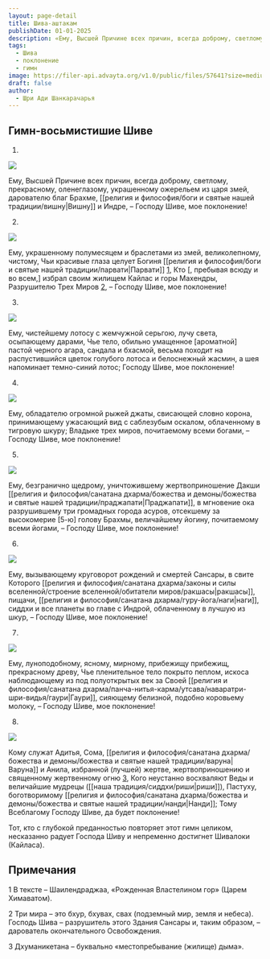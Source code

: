```yaml
---
layout: page-detail
title: Шива-аштакам
publishDate: 01-01-2025
description: «Ему, Высшей Причине всех причин, всегда доброму, светлому, прекрасному, оленеглазому, украшенному ожерельем из царя змей, дарователю благ Брахме, Вишну и Индре, – Господу Шиве, мое поклонение!..»
tags:
  - Шива
  - поклонение
  - гимн
image: https://filer-api.advayta.org/v1.0/public/files/57641?size=medium
draft: false
author:
  - Шри Ади Шанкарачарья
---
```


## Гимн-восьмистишие Шиве

  
 1.

![](/i/images/shiva-ashtakam-1.png) 

 Ему, Высшей Причине всех причин, всегда доброму, светлому, прекрасному, оленеглазому, украшенному ожерельем из царя змей, дарователю благ Брахме, [[религия и философия/боги и святые нашей традиции/вишну|Вишну]] и Индре, – Господу Шиве, мое поклонение!

 2.

![](https://filer-api.advayta.org/v1.0/public/files/57648?size=medium) 

 Ему, украшенному полумесяцем и браслетами из змей, великолепному, чистому, Чьи красивые глаза целует Богиня [[религия и философия/боги и святые нашей традиции/парвати|Парвати]] [1](#1), Кто \[, пребывая всюду и во всем,\] избрал своим жилищем Кайлас и горы Махендры, Разрушителю Трех Миров [2](#2), – Господу Шиве, мое поклонение!

 3.

![](https://filer-api.advayta.org/v1.0/public/files/57649?size=medium) 

 Ему, чистейшему лотосу с жемчужной серьгою, лучу света, осыпающему дарами, Чье тело, обильно умащенное \[ароматной\] пастой черного агара, сандала и бхасмой, весьма походит на распустившийся цветок голубого лотоса и белоснежный жасмин, а шея напоминает темно-синий лотос; Господу Шиве, мое поклонение!

 4.

![](https://filer-api.advayta.org/v1.0/public/files/57662?size=medium) 

 Ему, обладателю огромной рыжей джаты, свисающей словно корона, принимающему ужасающий вид с саблезубым оскалом, облаченному в тигровую шкуру; Владыке трех миров, почитаемому всеми богами, – Господу Шиве, мое поклонение!

 5.

![](https://filer-api.advayta.org/v1.0/public/files/57663?size=medium) 

 Ему, безгранично щедрому, уничтожившему жертвоприношение Дакши [[религия и философия/санатана дхарма/божества и демоны/божества и святые нашей традиции/праджапати|Праджапати]], в мгновение ока разрушившему три громадных города асуров, отсекшему за высокомерие \[5-ю\] голову Брахмы, величайшему йогину, почитаемому всеми йогами, – Господу Шиве, мое поклонение!

 6.

![](https://filer-api.advayta.org/v1.0/public/files/57664?size=medium) 

 Ему, вызывающему круговорот рождений и смертей Сансары, в свите Которого [[религия и философия/санатана дхарма/законы и силы вселенной/строение вселенной/обитатели миров/ракшасы|ракшасы]], пищачи, [[религия и философия/санатана дхарма/гуру-йога/наги|наги]], сиддхи и все планеты во главе с Индрой, облаченному в лучшую из шкур, – Господу Шиве, мое поклонение!

 7.

![](https://filer-api.advayta.org/v1.0/public/files/57665?size=medium) 

 Ему, луноподобному, ясному, мирному, прибежищу прибежищ, прекрасному древу, Чье пленительное тело покрыто пеплом, искоса наблюдающему из под полуоткрытых век за Своей [[религия и философия/санатана дхарма/панча-нитья-карма/утсава/наваратри-шри-видья/гаури|Гаури]], сияющему белизной, подобно коровьему молоку, – Господу Шиве, мое поклонение!

 8.

![](https://filer-api.advayta.org/v1.0/public/files/57666?size=medium) 

 Кому служат Адитья, Сома, [[религия и философия/санатана дхарма/божества и демоны/божества и святые нашей традиции/варуна|Варуна]] и Анила, избранной (лучшей) жертве, жертвоприношению и священному жертвенному огню [3](#3), Кого неустанно восхваляют Веды и величайшие мудрецы ([[наша традиция/сиддхи/риши|риши]]), Пастуху, боготворимому [[религия и философия/санатана дхарма/божества и демоны/божества и святые нашей традиции/нанди|Нанди]]; Тому Всеблагому Господу Шиве, да будет поклонение!

 Тот, кто с глубокой преданностью повторяет этот гимн целиком, несказанно радует Господа Шиву и непременно достигнет Шивалоки (Кайласа).

## Примечания

  
1 В тексте – Шаилендраджаа, «Рожденная Властелином гор» (Царем Химаватом).

2 Три мира – это бхур, бхувах, свах (подземный мир, земля и небеса). Господь Шива – разрушитель этого Здания Сансары и, таким образом, – дарователь окончательного Освобождения.

3 Дхуманикетана – буквально «местопребывание (жилище) дыма».
